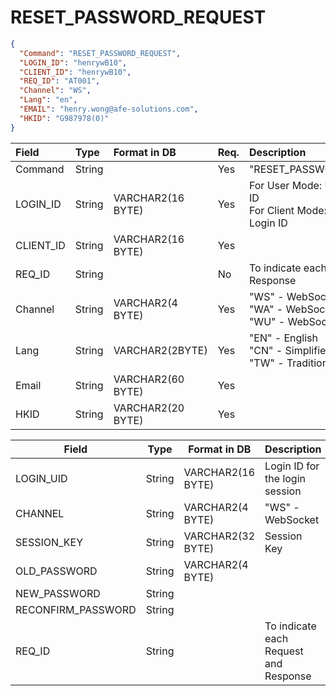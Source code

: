 # RESET_PASSWORD_REQUEST

```json title="Request message"
{
  "Command": "RESET_PASSWORD_REQUEST",
  "LOGIN_ID": "henrywB10",
  "CLIENT_ID": "henrywB10",
  "REQ_ID": "AT001",
  "Channel": "WS",
  "Lang": "en",
  "EMAIL": "henry.wong@afe-solutions.com",
  "HKID": "G987978(0)"
}
```

| Field     | Type   | Format in DB       | Req. | Description                                         |
| :-------- | :----- | :----------------- | :--- | :-------------------------------------------------- |
| Command   | String |                    | Yes  | "RESET_PASSWORD_REQUEST"                            |
| LOGIN_ID  | String | VARCHAR2(16 BYTE)  | Yes  | For User Mode: Use User Login ID<br>For Client Mode: Use Client Login ID |
| CLIENT_ID | String | VARCHAR2(16 BYTE)  | Yes  |                                                     |
| REQ_ID    | String |                    | No   | To indicate each Request and Response               |
| Channel   | String | VARCHAR2(4 BYTE)   | Yes  | "WS" - WebSocket H5<br>"WA" - WebSocket API<br>"WU" - WebSocket User Mode |
| Lang      | String | VARCHAR2(2BYTE)    | Yes  | "EN" - English<br>"CN" - Simplified Chinese<br>"TW" - Traditional Chinese |
| Email     | String | VARCHAR2(60 BYTE)  | Yes  |                                                     |
| HKID      | String | VARCHAR2(20 BYTE)  | Yes  |                                                     |


| Field | Type | Format in DB | Description |
|---|---|---|---|
| LOGIN_UID | String | VARCHAR2(16 BYTE) | Login ID for the login session |
| CHANNEL | String | VARCHAR2(4 BYTE) | "WS" - WebSocket |
| SESSION_KEY | String | VARCHAR2(32 BYTE) | Session Key |
| OLD_PASSWORD | String | VARCHAR2(4 BYTE) | |
| NEW_PASSWORD | String | | |
| RECONFIRM_PASSWORD | String | | |
| REQ_ID | String | | To indicate each Request and Response |



